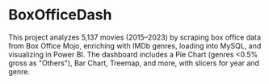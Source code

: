 # BoxOfficeDash
 This project analyzes 5,137 movies (2015–2023) by scraping box office data from Box Office Mojo, enriching with IMDb genres, loading into MySQL, and visualizing in Power BI. The dashboard includes a Pie Chart (genres <0.5% gross as "Others"), Bar Chart, Treemap, and more, with slicers for year and genre.
